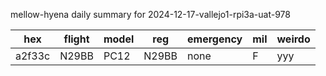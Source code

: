 mellow-hyena daily summary for 2024-12-17-vallejo1-rpi3a-uat-978

|hex|flight|model|reg|emergency|mil|weirdo|
|--|--|--|--|--|--|--|
|a2f33c|N29BB|PC12|N29BB|none|F|yyy|
